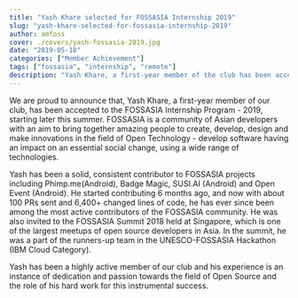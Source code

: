 ```yaml
---
title: "Yash Khare selected for FOSSASIA Internship 2019"
slug: "yash-khare-selected-for-fossasia-internship-2019"
author: amfoss
cover: ./covers/yash-fossasia-2019.jpg
date: "2019-05-18"
categories: ["Member Achievement"]
tags: ["fossasia", "internship", "remote"]
description: "Yash Khare, a first-year member of the club has been accepted to the FOSSASIA Internship Program 2019."
---
```


We are proud to announce that, Yash Khare, a first-year member of our club, 
has been accepted to the FOSSASIA Internship Program - 2019, starting later 
this summer. FOSSASIA is a community of Asian developers with an aim to bring 
together amazing people to create, develop, design and make innovations in the 
field of Open Technology - develop software having an impact on an essential 
social change, using a wide range of technologies.

Yash has been a solid, consistent contributor to FOSSASIA projects including 
Phimp.me(Android), Badge Magic, SUSI.AI (Android) and Open Event (Android). 
He started contributing 6 months ago, and now with about 100 PRs sent and 
6,400+ changed lines of code, he has ever since been among the most active 
contributors of the FOSSASIA community. He was also invited to the 
FOSSASIA Summit 2018 held at Singapore, which is one of the largest meetups of 
open source developers in Asia. In the summit, he was a part of the runners-up 
team in the UNESCO-FOSSASIA Hackathon (IBM Cloud Category).

Yash has been a highly active member of our club and his experience is an 
instance of dedication and passion towards the field of Open Source and the 
role of his hard work for this instrumental success.